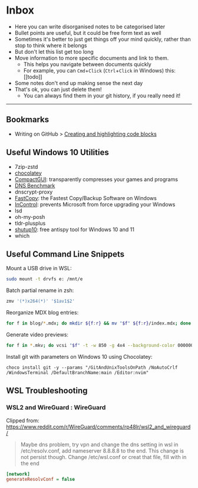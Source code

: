 # Inbox

-   Here you can write disorganised notes to be categorised later
-   Bullet points are useful, but it could be free form text as well
-   Sometimes it's better to just get things off your mind quickly, rather than stop to think where it belongs
-   But don't let this list get too long
-   Move information to more specific documents and link to them.
    -   This helps you navigate between documents quickly
    -   For example, you can `Cmd`+`Click` (`Ctrl`+`Click` in Windows) this: [[todo]]
-   Some notes don't end up making sense the next day
-   That's ok, you can just delete them!
    -   You can always find them in your git history, if you really need it!

<hr>

## Bookmarks

-   Writing on GitHub > [Creating and highlighting code blocks](https://docs.github.com/en/get-started/writing-on-github/working-with-advanced-formatting/creating-and-highlighting-code-blocks)

## Useful Windows 10 Utilities

-   7zip-zstd
-   [chocolatey](https://chocolatey.org/)
-   [CompactGUI](https://github.com/IridiumIO/CompactGUI): transparently compresses your games and programs
-   [DNS Benchmark](https://www.grc.com/dns/benchmark.htm)
-   dnscrypt-proxy
-   [FastCopy](https://fastcopy.jp/): the Fastest Copy/Backup Software on Windows
-   [InControl](https://www.grc.com/incontrol.htm): prevents Microsoft from force upgrading your Windows
-   lsd
-   oh-my-posh
-   tldr-plusplus
-   [shutup10](https://www.oo-software.com/en/shutup10): free antispy tool for Windows 10 and 11
-   which

## Useful Command Line Snippets

Mount a USB drive in WSL:

```zsh
sudo mount -t drvfs e: /mnt/e
```

Batch partial rename in zsh:

```zsh
zmv '(*)x264(*)' '$1av1$2'
```

Reorganize MDX blog entries:

```zsh
for f in blog/*.mdx; do mkdir ${f:r} && mv "$f" ${f:r}/index.mdx; done
```

Generate video previews:

```zsh
for f in *.mkv; do vcsi "$f" -t -w 850 -g 4x4 --background-color 000000 --metadata-font-color ffffff --end-delay-percent 20 --metadata-font /usr/share/fonts/TTF/DejaVuSans-Bold.ttf; done
```

Install git with parameters on Windows 10 using Chocolatey:

```posh
choco install git -y --params "/GitAndUnixToolsOnPath /NoAutoCrlf /WindowsTerminal /DefaultBranchName:main /Editor:nvim"
```

## WSL Troubleshooting

### WSL2 and WireGuard : WireGuard

Clipped from: https://www.reddit.com/r/WireGuard/comments/rp48lr/wsl2_and_wireguard/

> Maybe dns problem, try vpn and change the dns setting in wsl in /etc/resolv.conf, add nameserver 8.8.8.8 to the end. This change is not persist though. Change /etc/wsl.conf or creat that file, fill with in the end

```ini
[network]
generateResolvConf = false
```
